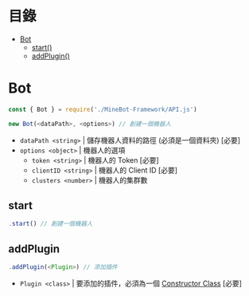 # 目錄
* [Bot](#bot)
  * [start()](#start)
  * [addPlugin()](#addplugin)

# Bot
```js
const { Bot } = require('./MineBot-Framework/API.js')

new Bot(<dataPath>, <options>) // 創建一個機器人
```
* `dataPath <string>` | 儲存機器人資料的路徑 (必須是一個資料夾) [必要]
* `options <object>` | 機器人的選項
  * `token <string>` | 機器人的 Token [必要]
  * `clientID <string>` | 機器人的 Client ID [必要]
  * `clusters <number>` | 機器人的集群數

## start
```js
.start() // 創建一個機器人
```

## addPlugin
```js
.addPlugin(<Plugin>) // 添加插件
```
* `Plugin <class>` | 要添加的插件，必須為一個 [Constructor Class](https://developer.mozilla.org/zh-TW/docs/Web/JavaScript/Reference/Classes/constructor) [必要]
